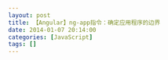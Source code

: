 ```yaml
---
layout: post
title: 【Angular】ng-app指令：确定应用程序的边界
date: 2014-01-07 20:14:00
categories: [JavaScript]
tags: []
---
```

              